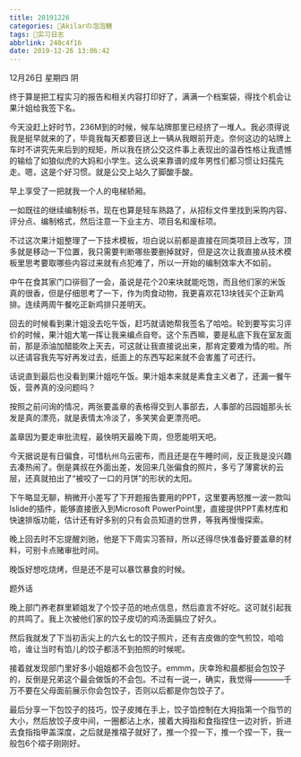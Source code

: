 ```yaml
---
title: 20191226
categories: 🍬Akilarの泡泡糖
tags: 💼实习日志
abbrlink: 240c4f16
date: 2019-12-26 13:06:42
---
```

12月26日 星期四 阴

终于算是把工程实习的报告和相关内容打印好了，满满一个档案袋，得找个机会让果汁姐给我签下名。

今天没赶上好时节，236M到的时候，候车站牌那里已经挤了一堆人。我必须得说我是挺早就来的了，毕竟我每天都要目送上一辆从我眼前开走。奈何这边的站牌上车时不讲究先来后到的规矩，所以我在挤公交这件事上表现出的温吞性格让我遗憾的输给了如狼似虎的大妈和小学生。这么说来靠谱的成年男性们都习惯让妇孺先走。嗯，这是个好习惯。就是公交上站久了脚酸手酸。

早上享受了一把就我一个人的电梯轿厢。

一如既往的继续编制标书，现在也算是轻车熟路了，从招标文件里找到采购内容、评分点、编制格式，然后注意一下业主方、项目名和废标项。

不过这次果汁姐整理了一下技术模板，坦白说以前都是直接在同类项目上改写，顶多就是移动一下位置，我只需要判断哪些要删掉就好，但是这次让我直接从技术模板里思考要取哪些内容过来就有点犯难了，所以一开始的编制效率大不如前。

中午在食其家门口徘徊了一会，虽说是花个20来块就能吃饱，而且他们家的米饭真的很香，但是仔细思考了一下，作为肉食动物，我更喜欢花13块钱买个正新鸡排。连续两周午餐吃正新鸡排只差明天。

回去的时候看到果汁姐没去吃午饭，赶巧就请她帮我签名了哈哈。轮到要写实习评价的时候，果汁姐大笔一挥让我来编点自夸。这个东西嘛，要是私底下我在室友面前，那是添油加醋能吹上天去，可这就让我直接说出来，那肯定要难为情的啦。所以还请容我先写好再发过去，纸面上的东西写起来就不会害羞了可还行。

话说直到最后也没看到果汁姐吃午饭。果汁姐本来就是素食主义者了，还漏一餐午饭，营养真的没问题吗？

按照之前问询的情况，两张要盖章的表格得交到人事部去，人事部的吕园姐那头长发是真的漂亮，就是表情太冷淡了，多笑笑会更漂亮吧。

盖章因为要走审批流程，最快明天最晚下周，但愿能明天吧。

今天据说是有日偏食，可惜杭州乌云密布，而且还是在午睡时间，反正我是没兴趣去凑热闹了。倒是龚叔在外面出差，发回来几张偏食的照片，多亏了薄雾状的云层，还真就拍出了“被咬了一口的月饼”的形状的太阳。

下午略显无聊，稍微开小差写了下开题报告要用的PPT，这里要再怒推一波一款叫Islide的插件，能够直接嵌入到Microsoft PowerPoint里，直接提供PPT素材库和快速排版功能，估计还有好多别的只有会员知道的世界，等我再慢慢探索。

晚上回去时不忘提醒刘驰，他是下下周实习答辩，所以还得尽快准备好要盖章的材料，可别卡点赌审批时间。

晚饭好想吃烧烤，但是还不是可以暴饮暴食的时候。

题外话

晚上部门养老群里颖姐发了个饺子范的地点信息，然后直言不好吃。这可就引起我的共鸣了。我上次被他们家的饺子皮切的鸡汤面膈应了好久。

然后我就发了下当初舌尖上的六幺七的饺子照片，还有吉皮做的空气煎饺，哈哈哈，谁让当时有馅儿的饺子都活不到拍照的时候呢。

接着就发现部门里好多小姐姐都不会包饺子。emmm，庆幸玲和晨都挺会包饺子的，反倒是兄弟这个最会做饭的不会包。不过有一说一，确实，我觉得————千万不要在父母面前展示你会包饺子，否则以后都是你包饺子了。

最后分享一下包饺子的技巧，饺子皮摊在手上，饺子馅控制在大拇指第一个指节的大小，然后放饺子皮中间，一圈都沾上水，接着大拇指和食指捏住一边对折，折进去食指指甲盖深度，之后就是推褶子就好了，推一个捏一下，推一个捏一下，我一般包6个褶子刚刚好。
